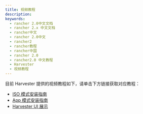 ```yaml
---
title: 视频教程
description:
keywords:
  - rancher 2.0中文文档
  - rancher 2.x 中文文档
  - rancher中文
  - rancher 2.0中文
  - rancher2
  - rancher教程
  - rancher中国
  - rancher 2.0
  - rancher2.0 中文教程
  - Harvester
  - 视频教程
---
```


目前 Harvester 提供的视频教程如下，请单击下方链接获取对应教程：

- [ISO 模式安装指南](https://youtu.be/97ADieBX6bE)
- [App 模式安装指南](https://youtu.be/TG0GaAD_6J4)
- [Harvester UI 展示](https://youtu.be/wVBXkS1AgHg)

